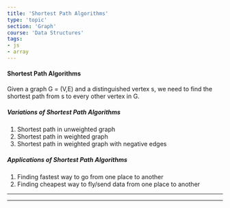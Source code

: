 ```yaml
---
title: 'Shortest Path Algorithms'
type: 'topic'
section: 'Graph'
course: 'Data Structures'
tags:
- js
- array
---
```

#### Shortest Path Algorithms
Given a graph G = (V,E) and a distinguished vertex s, we need to find the shortest path from s to every other vertex in G.

##### Variations of Shortest Path Algorithms
1. Shortest path in unweighted graph
2. Shortest path in weighted graph
3. Shortest path in weighted graph with negative edges

##### Applications of Shortest Path Algorithms
1. Finding fastest way to go from one place to another
2. Finding cheapest way to fly/send data from one place to another

---


---